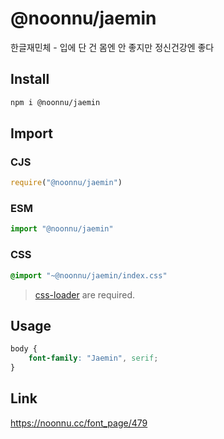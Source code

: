 # @noonnu/jaemin
한글재민체 - 입에 단 건 몸엔 안 좋지만 정신건강엔 좋다

## Install
```sh
npm i @noonnu/jaemin
```
## Import
### CJS
```js
require("@noonnu/jaemin")
```
### ESM
```js
import "@noonnu/jaemin"
```
### CSS 
```css
@import "~@noonnu/jaemin/index.css"
```
> [css-loader](https://github.com/webpack-contrib/css-loader) are required.

## Usage
```css
body {
    font-family: "Jaemin", serif;
}
```

## Link
https://noonnu.cc/font_page/479